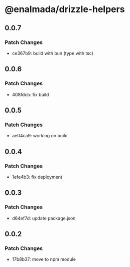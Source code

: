 # @enalmada/drizzle-helpers

## 0.0.7

### Patch Changes

- ce367b9: build with bun (type with tsc)

## 0.0.6

### Patch Changes

- 408fdcb: fix build

## 0.0.5

### Patch Changes

- ae04ca9: working on build

## 0.0.4

### Patch Changes

- 1efe4b3: fix deployment

## 0.0.3

### Patch Changes

- d64ef7d: update package.json

## 0.0.2

### Patch Changes

- 17b8b37: move to npm module
